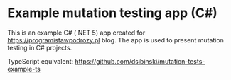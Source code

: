 # Example mutation testing app (C#)
This is an example C# (.NET 5) app created for https://programistawpodrozy.pl blog. The app is used to present mutation testing in C# projects.

TypeScript equivalent: https://github.com/dsibinski/mutation-tests-example-ts
